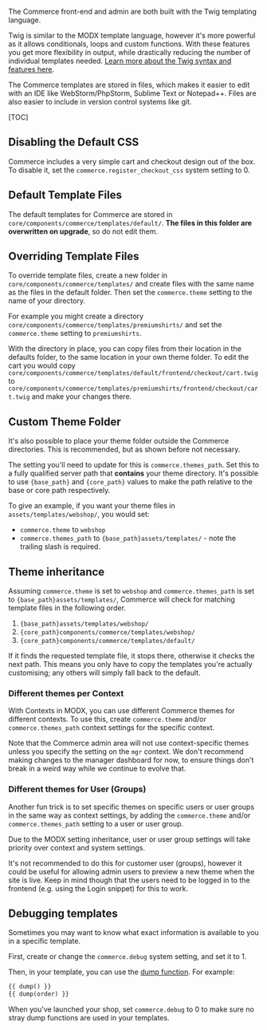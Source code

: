 The Commerce front-end and admin are both built with the Twig templating language. 

Twig is similar to the MODX template language, however it's more powerful as it allows conditionals, loops and custom functions. With these features you get more flexibility in output, while drastically reducing the number of individual templates needed. [Learn more about the Twig syntax and features here](http://twig.sensiolabs.org/doc/2.x/templates.html). 

The Commerce templates are stored in files, which makes it easier to edit with an IDE like WebStorm/PhpStorm, Sublime Text or Notepad++. Files are also easier to include in version control systems like git.

[TOC]

## Disabling the Default CSS

Commerce includes a very simple cart and checkout design out of the box. To disable it, set the `commerce.register_checkout_css` system setting to 0. 

## Default Template Files

The default templates for Commerce are stored in `core/components/commerce/templates/default/`. **The files in this folder are overwritten on upgrade**, so do not edit them.  

## Overriding Template Files

To override template files, create a new folder in `core/components/commerce/templates/` and create files with the same name as the files in the default folder. Then set the `commerce.theme` setting to the name of your directory. 

For example you might create a directory `core/components/commerce/templates/premiumshirts/` and set the `commerce.theme` setting to `premiumshirts`.

With the directory in place, you can copy files from their location in the defaults folder, to the same location in your own theme folder. To edit the cart you would copy `core/components/commerce/templates/default/frontend/checkout/cart.twig` to `core/components/commerce/templates/premiumshirts/frontend/checkout/cart.twig` and make your changes there.

## Custom Theme Folder

It's also possible to place your theme folder outside the Commerce directories. This is recommended, but as shown before not necessary.

The setting you'll need to update for this is `commerce.themes_path`. Set this to a fully qualified server path that **contains** your theme directory. It's possible to use `{base_path}` and `{core_path}` values to make the path relative to the base or core path respectively.

To give an example, if you want your theme files in `assets/templates/webshop/`, you would set:

- `commerce.theme` to `webshop`
- `commerce.themes_path` to `{base_path}assets/templates/` - note the trailing slash is required.

## Theme inheritance

Assuming `commerce.theme` is set to `webshop` and `commerce.themes_path` is set to `{base_path}assets/templates/`, Commerce will check for matching template files in the following order. 

1. `{base_path}assets/templates/webshop/`
2. `{core_path}components/commerce/templates/webshop/`
3. `{core_path}components/commerce/templates/default/`

If it finds the requested template file, it stops there, otherwise it checks the next path. This means you only have to copy the templates you're actually customising; any others will simply fall back to the default. 

### Different themes per Context

With Contexts in MODX, you can use different Commerce themes for different contexts. To use this, create `commerce.theme` and/or `commerce.themes_path` context settings for the specific context. 

Note that the Commerce admin area will not use context-specific themes unless you specify the setting on the `mgr` context. We don't recommend making changes to the manager dashboard for now, to ensure things don't break in a weird way while we continue to evolve that.

### Different themes for User (Groups)

Another fun trick is to set specific themes on specific users or user groups in the same way as context settings, by adding the `commerce.theme` and/or `commerce.themes_path` setting to a user or user group.
 
Due to the MODX setting inheritance, user or user group settings will take priority over context and system settings. 

It's not recommended to do this for customer user (groups), however it could be useful for allowing admin users to preview a new theme when the site is live. Keep in mind though that the users need to be logged in to the frontend (e.g. using the Login snippet) for this to work.

## Debugging templates

Sometimes you may want to know what exact information is available to you in a specific template. 

First, create or change the `commerce.debug` system setting, and set it to 1. 

Then, in your template, you can use the [dump function](https://twig.symfony.com/doc/2.x/functions/dump.html). For example:

````html
{{ dump() }}
{{ dump(order) }}
````

When you've launched your shop, set `commerce.debug` to 0 to make sure no stray dump functions are used in your templates.